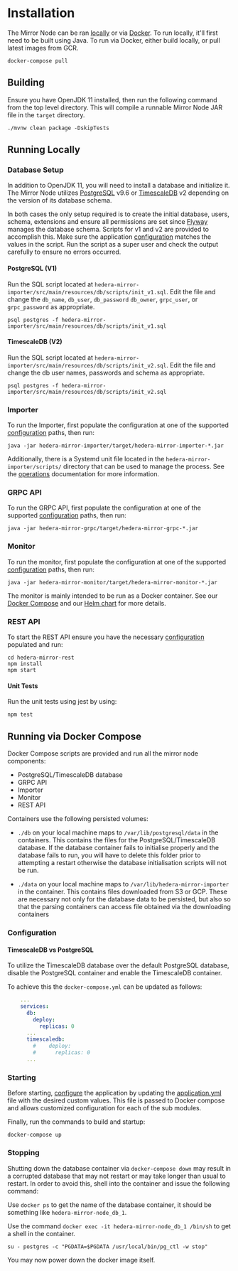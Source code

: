 # Installation

The Mirror Node can be ran [locally](#running-locally) or via [Docker](#running-via-docker-compose). To run locally,
it'll first need to be built using Java. To run via Docker, either build locally, or pull latest images from GCR.

```console
docker-compose pull
```

## Building

Ensure you have OpenJDK 11 installed, then run the following command from the top level directory. This will compile a
runnable Mirror Node JAR file in the `target` directory.

```console
./mvnw clean package -DskipTests
```

## Running Locally

### Database Setup
In addition to OpenJDK 11, you will need to install a database and initialize it.
The Mirror Node utilizes [PostgreSQL](https://postgresql.org) v9.6 or [TimescaleDB](https://docs.timescale.com/latest/main) v2 depending on the version of its database schema.

In both cases the only setup required is to create the initial database, users, schema, extensions and ensure all
permissions are set since [Flyway](https://flywaydb.org) manages the database schema.
Scripts for v1 and v2 are provided to accomplish this.
Make sure the application [configuration](configuration.md) matches the values in the script.
Run the script as a super user and check the output carefully to ensure no errors occurred.

#### PostgreSQL (V1)
Run the SQL script located at `hedera-mirror-importer/src/main/resources/db/scripts/init_v1.sql`.
Edit the file and change the `db_name`, `db_user`, `db_password` `db_owner`, `grpc_user`, or `grpc_password` as appropriate.

```console
psql postgres -f hedera-mirror-importer/src/main/resources/db/scripts/init_v1.sql
```

#### TimescaleDB (V2)
Run the SQL script located at `hedera-mirror-importer/src/main/resources/db/scripts/init_v2.sql`.
Edit the file and change the db user names, passwords and schema as appropriate.

```console
psql postgres -f hedera-mirror-importer/src/main/resources/db/scripts/init_v2.sql
```

### Importer

To run the Importer, first populate the configuration at one of the supported
[configuration](configuration.md#importer) paths, then run:

```console
java -jar hedera-mirror-importer/target/hedera-mirror-importer-*.jar
```

Additionally, there is a Systemd unit file located in the `hedera-mirror-importer/scripts/` directory that can be used
to manage the process. See the [operations](operations.md) documentation for more information.

### GRPC API

To run the GRPC API, first populate the configuration at one of the supported
[configuration](configuration.md#grpc-api) paths, then run:

```console
java -jar hedera-mirror-grpc/target/hedera-mirror-grpc-*.jar
```

### Monitor

To run the monitor, first populate the configuration at one of the supported
[configuration](configuration.md#monitor) paths, then run:

```console
java -jar hedera-mirror-monitor/target/hedera-mirror-monitor-*.jar
```

The monitor is mainly intended to be run as a Docker container. See our [Docker Compose](/docker-compose.yml) and
our [Helm chart](/charts/hedera-mirror-monitor) for more details.

### REST API

To start the REST API ensure you have the necessary [configuration](configuration.md#rest-api) populated and run:

```console
cd hedera-mirror-rest
npm install
npm start
```

#### Unit Tests

Run the unit tests using jest by using:

```console
npm test
```

## Running via Docker Compose

Docker Compose scripts are provided and run all the mirror node components:

- PostgreSQL/TimescaleDB database
- GRPC API
- Importer
- Monitor
- REST API

Containers use the following persisted volumes:

- `./db` on your local machine maps to `/var/lib/postgresql/data` in the containers. This contains the files for the
  PostgreSQL/TimescaleDB database. If the database container fails to initialise properly and the database fails to run,
  you will have to delete this folder prior to attempting a restart otherwise the database initialisation scripts will
  not be run.

- `./data` on your local machine maps to `/var/lib/hedera-mirror-importer` in the container. This contains files
  downloaded from S3 or GCP. These are necessary not only for the database data to be persisted, but also so that the
  parsing containers can access file obtained via the downloading containers

### Configuration

#### TimescaleDB vs PostgreSQL
To utilize the TimescaleDB database over the default PostgreSQL database, disable the PostgreSQL container and enable the TimescaleDB container.

To achieve this the `docker-compose.yml` can be updated as follows:
```yaml
    ...
    services:
      db:
        deploy:
          replicas: 0
      ...
      timescaledb:
        #    deploy:
        #      replicas: 0
      ...
```

### Starting

Before starting, [configure](configuration.md) the application by updating the [application.yml](../application.yml)
file with the desired custom values. This file is passed to Docker compose and allows customized configuration for each
of the sub modules.

Finally, run the commands to build and startup:

```console
docker-compose up
```

### Stopping

Shutting down the database container via `docker-compose down` may result in a corrupted database that may not restart
or may take longer than usual to restart. In order to avoid this, shell into the container and issue the following
command:

Use `docker ps` to get the name of the database container, it should be something like `hedera-mirror-node_db_1`.

Use the command `docker exec -it hedera-mirror-node_db_1 /bin/sh` to get a shell in the container.

`su - postgres -c "PGDATA=$PGDATA /usr/local/bin/pg_ctl -w stop"`

You may now power down the docker image itself.
